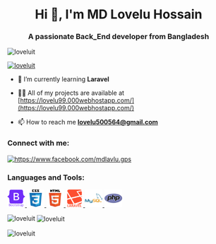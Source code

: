 <h1 align="center">Hi 👋, I'm MD Lovelu Hossain</h1>
<h3 align="center">A passionate Back_End developer from Bangladesh</h3>

<p align="left"> <img src="https://media.tenor.com/SmEfdnDDe1EAAAAi/good-luck.gif" alt="loveluit" /> </p>

<p align="left"> <a href="https://github.com/ryo-ma/github-profile-trophy"><img src="https://github-profile-trophy.vercel.app/?username=loveluit" alt="loveluit" /></a> </p>

- 🌱 I’m currently learning **Laravel**

- 👨‍💻 All of my projects are available at [https://lovelu99.000webhostapp.com/](https://lovelu99.000webhostapp.com/)

- 📫 How to reach me **lovelu500564@gmail.com**

<h3 align="left">Connect with me:</h3>
<p align="left">
<a href="https://fb.com/https://www.facebook.com/mdlavlu.gps" target="blank"><img align="center" src="https://raw.githubusercontent.com/rahuldkjain/github-profile-readme-generator/master/src/images/icons/Social/facebook.svg" alt="https://www.facebook.com/mdlavlu.gps" height="30" width="40" /></a>
</p>

<h3 align="left">Languages and Tools:</h3>
<p align="left"> <a href="https://getbootstrap.com" target="_blank" rel="noreferrer"> <img src="https://raw.githubusercontent.com/devicons/devicon/master/icons/bootstrap/bootstrap-plain-wordmark.svg" alt="bootstrap" width="40" height="40"/> </a> <a href="https://www.w3schools.com/css/" target="_blank" rel="noreferrer"> <img src="https://raw.githubusercontent.com/devicons/devicon/master/icons/css3/css3-original-wordmark.svg" alt="css3" width="40" height="40"/> </a> <a href="https://www.w3.org/html/" target="_blank" rel="noreferrer"> <img src="https://raw.githubusercontent.com/devicons/devicon/master/icons/html5/html5-original-wordmark.svg" alt="html5" width="40" height="40"/> </a> <a href="https://laravel.com/" target="_blank" rel="noreferrer"> <img src="https://raw.githubusercontent.com/devicons/devicon/master/icons/laravel/laravel-plain-wordmark.svg" alt="laravel" width="40" height="40"/> </a> <a href="https://www.mysql.com/" target="_blank" rel="noreferrer"> <img src="https://raw.githubusercontent.com/devicons/devicon/master/icons/mysql/mysql-original-wordmark.svg" alt="mysql" width="40" height="40"/> </a> <a href="https://www.php.net" target="_blank" rel="noreferrer"> <img src="https://raw.githubusercontent.com/devicons/devicon/master/icons/php/php-original.svg" alt="php" width="40" height="40"/> </a> </p>

<p><img align="left" src="https://github-readme-stats.vercel.app/api/top-langs?username=loveluit&show_icons=true&locale=en&layout=compact" alt="loveluit" /></p>

<p>&nbsp;<img align="center" src="https://github-readme-stats.vercel.app/api?username=loveluit&show_icons=true&locale=en" alt="loveluit" /></p>

<p><img align="center" src="https://github-readme-streak-stats.herokuapp.com/?user=loveluit&" alt="loveluit" /></p>
